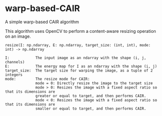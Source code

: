 # warp-based-CAIR
A simple warp-based CAIR algorithm

This algorithm uses OpenCV to perform a content-aware resizing operation on an image.

    resize(I: np.ndarray, E: np.ndarray, target_size: (int, int), mode: int) -> np.ndarray
    
    I:            The input image as an ndarray with the shape (i, j, channels)
    E:            The energy map for I as an ndarray with the shape (i, j)
    target_size:  The target size for warping the image, as a tuple of 2 integers
    mode:         The resize mode for CAIR:
                  mode = 0: Directly resize the image to the target size
                  mode > 0: Resizes the image with a fixed aspect ratio so that its dimensions are
                  greater or equal to target, and then performs CAIR.
                  mode < 0: Resizes the image with a fixed aspect ratio so that its dimensions are
                  smaller or equal to target, and then performs CAIR.
